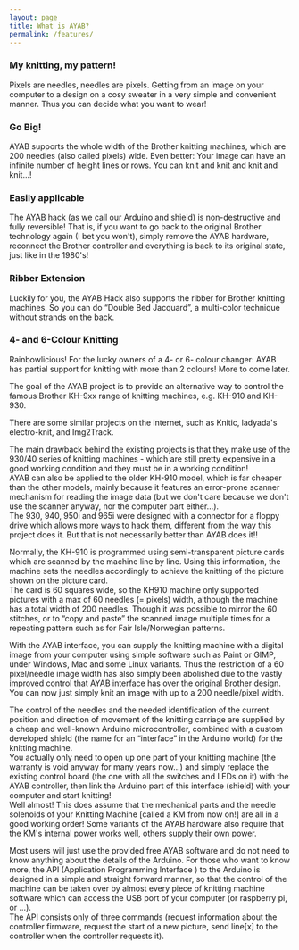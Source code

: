 ```yaml
---
layout: page
title: What is AYAB?
permalink: /features/
---
```


<div class="row"> 
<div class="col-sm-4">
 <div class="panel panel-primary">
   <div class="panel-heading">
     <h3 class="panel-title">My knitting, my pattern!</h3>
   </div>
   <div class="panel-body">
   Pixels are needles, needles are pixels. Getting from an image on your computer to a design on a cosy sweater in a very simple and convenient manner. Thus you can decide what you want to wear!
   </div>
 </div>
</div>

<div class="col-sm-4">
 <div class="panel panel-primary">
   <div class="panel-heading">
     <h3 class="panel-title">Go Big!</h3>
   </div>
   <div class="panel-body">
   AYAB supports the whole width of the Brother knitting machines, which are 200 needles (also called pixels) wide. Even better: Your image can have an infinite number of height lines or rows. You can knit and knit and knit and knit...!
   </div>
 </div>
</div>

<div class="col-sm-4">
 <div class="panel panel-primary">
   <div class="panel-heading">
     <h3 class="panel-title">Easily applicable</h3>
   </div>
   <div class="panel-body">
   The AYAB hack (as we call our Arduino and shield) is non-destructive and fully reversible! That is, if you want to go back to the original Brother technology again (I bet you won't), simply remove the AYAB hardware, reconnect the Brother controller and everything is back to its original state, just like in the 1980's! 
   </div>
 </div>
</div>
</div> <!-- row -->

<div class="row"> 
<div class="col-sm-4">
 <div class="panel panel-primary">
   <div class="panel-heading">
     <h3 class="panel-title">Ribber Extension</h3>
   </div>
   <div class="panel-body">
   Luckily for you, the AYAB Hack also supports the ribber for Brother knitting machines. So you can do “Double Bed Jacquard”, a multi-color technique without strands on the back.
   </div>
 </div>
</div>

<div class="col-sm-4">
 <div class="panel panel-primary">
   <div class="panel-heading">
     <h3 class="panel-title">4- and 6-Colour Knitting</h3>
   </div>
   <div class="panel-body">
   Rainbowlicious! 
   For the lucky owners of a 4- or 6- colour changer: AYAB has partial support for knitting with more than 2 colours! More to come later.
   </div>
 </div>
</div>
</div> <!-- row -->

<div class="row"> 
    <div class="col-sm-6">
<p>The goal of the AYAB project is to provide an alternative way to control the famous Brother KH-9xx range of knitting machines, e.g. KH-910 and KH-930.</p>

<p>There are some similar projects on the internet, such as Knitic, ladyada's electro-knit, and Img2Track.</p>

<p>The main drawback behind the existing projects is that they make use of the 930/40 series of knitting machines - which are still pretty expensive in a good working condition and they must be in a working condition!<br>
AYAB can also be applied to the older KH-910 model, which is far cheaper than the other models, mainly because it features an error-prone scanner mechanism for reading the image data (but we don't care because we don't use the scanner anyway, nor the computer part either…).<br>
The 930, 940, 950i and 965i were designed with a connector for a floppy drive which allows more ways to hack them, different from the way this project does it. But that is not necessarily better than AYAB does it!!</p>

<p>Normally, the KH-910 is programmed using semi-transparent picture cards which are scanned by the machine line by line. Using this information, the machine sets the needles accordingly to achieve the knitting of the picture shown on the picture card.<br>
The card is 60 squares wide, so the KH910 machine only supported pictures with a max of 60 needles (= pixels) width, although the machine has a total width of 200 needles. Though it was possible to mirror the 60 stitches, or to “copy and paste” the scanned image multiple times for a repeating pattern such as for Fair Isle/Norwegian patterns.</p>

</div>

<div class="col-sm-6"> 
<p>With the AYAB interface, you can supply the knitting machine with a digital image from your computer using simple software such as Paint or GIMP, under Windows, Mac and some Linux variants. Thus the restriction of a 60 pixel/needle image width has also simply been abolished due to the vastly improved control that AYAB interface has over the original Brother design. You can now just simply knit an image with up to a 200 needle/pixel width.</p>
               
<p>The control of the needles and the needed identification of the current position and direction of movement of the knitting carriage are supplied by a cheap and well-known Arduino microcontroller, combined with a custom developed shield (the name for an “interface” in the Arduino world) for the knitting machine.<br>
You actually only need to open up one part of your knitting machine (the warranty is void anyway for many years now…) and simply replace the existing control board (the one with all the switches and LEDs on it) with the AYAB controller, then link the Arduino part of this interface (shield) with your computer and start knitting!<br>
Well almost! This does assume that the mechanical parts and the needle solenoids of your Knitting Machine [called a KM from now on!] are all in a good working order! Some variants of the AYAB hardware also require that the KM's internal power works well, others supply their own power.</p>

<p>Most users will just use the provided free AYAB software and do not need to know anything about the details of the Arduino. For those who want to know more, the API (Application Programming Interface ) to the Arduino is designed in a simple and straight forward manner, so that the control of the machine can be taken over by almost every piece of knitting machine software which can access the USB port of your computer (or raspberry pi, or …). <br>
The API consists only of three commands (request information about the controller firmware, request the start of a new picture, send line[x] to the controller when the controller requests it).</p>

</div>
</div> <!-- col-sm-12 -->

